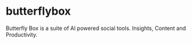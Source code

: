 # butterflybox
Butterfly Box is a suite of AI powered social tools. Insights, Content and Productivity. 
